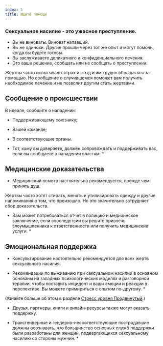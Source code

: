 ```yaml
---
index: 5
title: Ищите помощи
---
```

### Сексуальное насилие - это ужасное преступление.

*   Вы не виноваты. Виноват напавший.
*   Вы не одиноки. Другие прошли через тот же опыт и могут помочь, когда вы будете готовы.
* Вы заслуживаете деликатного и конфиденциального лечения.
*   Это ваше решение, сообщать или не сообщать о преступлении.

Жертвы часто испытывают страх и стыд и им трудно обращаться за помощью. Но сообщение о случившемся поможет вам получить необходимое лечение и не позволит другим стать жертвами.

## Сообщение о происшествии

В идеале, сообщите о нападении:

*   Поддерживающему союзнику;
*   Вашей команде;
*   В соответствующие органы.

* Тот, кому вы доверяете, должен сопровождать и поддерживать вас, если вы сообщаете о нападении властям. *

## Медицинские доказательства

*   Медицинский осмотр настоятельно рекомендуется, прежде чем принять душ.

Жертвы часто хотят стирать, менять и утилизировать одежду и другие напоминания о том, что произошло. Но это значительно затрудняет сбор доказательств.

* Вам может потребоваться отчет в полицию и медицинское заключение, если впоследствии вы решите привлечь злоумышленника к ответственности или получить медицинские услуги. *

## Эмоциональная поддержка

*   Консультирование настоятельно рекомендуется для всех жертв сексуального насилия.

* Рекомендации по выживанию при сексуальном насилии в основном основаны
на западных психологических моделях и разговорной терапии, чтобы поставить инцидент
и ваши эмоции и реакции в перспективе. Вы можете примириться с опытом по-другому. *

(Узнайте больше об этом в разделе [Стресс уровня Продвинутый](umbrella://stress/stress/advanced).)

* Друзья, партнеры, книги и онлайн-ресурсы также могут оказать поддержку.

* Трансгендерные и гендерно-несоответствующие пострадавшие должны осознавать, что большинство основных служб поддержки были разработаны для женщин, подвергающихся сексуальному насилию со стороны мужчин. *